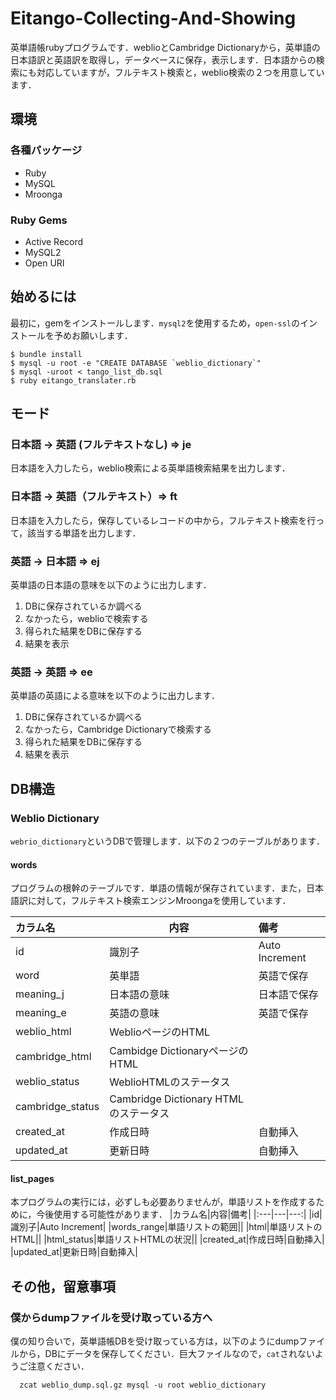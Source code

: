 # Eitango-Collecting-And-Showing
英単語帳rubyプログラムです．weblioとCambridge Dictionaryから，英単語の日本語訳と英語訳を取得し，データベースに保存，表示します．日本語からの検索にも対応していますが，フルテキスト検索と，weblio検索の２つを用意しています．

## 環境

### 各種パッケージ
* Ruby
* MySQL
* Mroonga

### Ruby Gems
* Active Record
* MySQL2
* Open URI

## 始めるには
最初に，gemをインストールします．`mysql2`を使用するため，`open-ssl`のインストールを予めお願いします．

```
$ bundle install
$ mysql -u root -e "CREATE DATABASE `weblio_dictionary`"
$ mysql -uroot < tango_list_db.sql
$ ruby eitango_translater.rb
```

## モード

### 日本語 &rarr; 英語 (フルテキストなし) &rArr; je
日本語を入力したら，weblio検索による英単語検索結果を出力します．

### 日本語 &rarr; 英語（フルテキスト）&rArr; ft
日本語を入力したら，保存しているレコードの中から，フルテキスト検索を行って，該当する単語を出力します．

### 英語 &rarr; 日本語 &rArr; ej
英単語の日本語の意味を以下のように出力します．

1. DBに保存されているか調べる
2. なかったら，weblioで検索する
3. 得られた結果をDBに保存する
4. 結果を表示

### 英語 &rarr; 英語 &rArr; ee
英単語の英語による意味を以下のように出力します．

1. DBに保存されているか調べる
2. なかったら，Cambridge Dictionaryで検索する
3. 得られた結果をDBに保存する
4. 結果を表示

## DB構造

### Weblio Dictionary 
`webrio_dictionary`というDBで管理します．以下の２つのテーブルがあります．

#### words
プログラムの根幹のテーブルです．単語の情報が保存されています．また，日本語訳に対して，フルテキスト検索エンジンMroongaを使用しています．

|カラム名|内容|備考|
|:--|---|:---|
|id|識別子|Auto Increment|
|word|英単語|英語で保存|
|meaning_j|日本語の意味|日本語で保存|
|meaning_e|英語の意味|英語で保存|
|weblio_html|WeblioページのHTML||
|cambridge_html|Cambidge DictionaryページのHTML||
|weblio_status|WeblioHTMLのステータス||
|cambridge_status|Cambridge Dictionary HTMLのステータス||
|created_at|作成日時|自動挿入|
|updated_at|更新日時|自動挿入|

#### list_pages
本プログラムの実行には，必ずしも必要ありませんが，単語リストを作成するために，今後使用する可能性があります．
|カラム名|内容|備考|
|:---|---|---:|
|id|識別子|Auto Increment|
|words_range|単語リストの範囲||
|html|単語リストのHTML||
|html_status|単語リストHTMLの状況||
|created_at|作成日時|自動挿入|
|updated_at|更新日時|自動挿入|

## その他，留意事項
### 僕からdumpファイルを受け取っている方へ
僕の知り合いで，英単語帳DBを受け取っている方は，以下のようにdumpファイルから，DBにデータを保存してください．巨大ファイルなので，`cat`されないようご注意ください．

```
  zcat weblio_dump.sql.gz mysql -u root weblio_dictionary 
```